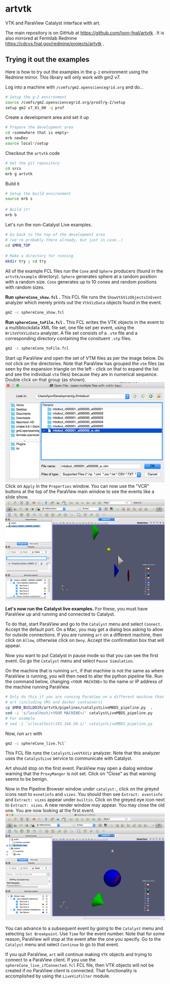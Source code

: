 # artvtk
VTK and ParaView Catalyst interface with art.

The main repository is on GitHub at https://github.com/lyon-fnal/artvtk . 
It is also mirrored at Fermilab Redmine https://cdcvs.fnal.gov/redmine/projects/artvtk .

## Trying it out the examples

Here is how to try out the examples in the `g-2` 
environment using the Redmine mirror. This library will only work with 
 gm2 v7.

Log into a machine with `/cvmfs/gm2.opensciencegrid.org` and do...

```bash
# Setup the g-2 environment
source /cvmfs/gm2.opensciencegrid.org/prod7/g-2/setup
setup gm2 v7_01_00 -q prof
```

Create a development area and set it up

```bash
# Prepare the development area
cd <somewhere that is empty>
mrb newDev
source local*/setup
```

Checkout the `artvtk` code

```bash
# Get the git repository
cd srcs
mrb g artvtk
```

Build it

```bash
# Setup the build environment
source mrb s

# Build it!
mrb b
```

Let's run the non-Catalyst Live examples. 

```bash
# Go back to the top of the development area 
# (we're probably there already, but just in case..)
cd $MRB_TOP

# Make a directory for running
mkdir try ; cd try
```

All of the example FCL files run the `Cone` and `Sphere` producers (found 
in the `artvtk/example` directory). `Sphere` generates sphere at a random
position with a random size. `Cone` generates up to 10 cones and random
 positions with random sizes. 

**Run `sphereCone_show.fcl` .** This FCL file runs the `ShowVtkVizObjectsInEvent` 
analyzer which merely prints out the `VtkVizData` objects found in the
event. 

```bash
gm2 -c sphereCone_show.fcl
```

**Run `sphereCone_toFile.fcl` .** This FCL writes the VTK objects in the 
 event to a multiblockdata XML file set, one file set per event, using
 the `WriteVtkVizData` analyzer. A file set
 consists of a `.vtm` file and a corresponding directory containing the 
 consituent `.vtp` files. 
 
 ```bash
 gm2 -c sphereCone_toFile.fcl
 ```

Start up ParaView and open the set of VTM files as per the image below.
Do not click on the directories. Note that ParaView has grouped the 
`vtm` files (as seen by the expansion triangle on the left - click on that
to expand the list and see the individual `vtm` files) because they 
are in numerical sequence. Double click on that group (as shown).
![Open VTM files](readme_img/openvtm.png)
Click on `Apply` in the `Properties` window. You can now use the "VCR"
buttons at the top of the ParaView main window to see the events like a slide show.
![Slide Show](readme_img/slideshow.png)

**Let's now run the Catalyst live examples.** For these, you must have 
ParaView up and running and connected to Catalyst. 

To do that, start ParaView and go to the `Catalyst` menu and select `Connect`. 
Accept the default port. On a Mac, you may get a dialog box asking to allow for
outside connections. If you are running `art` on a different machine, then
click on `Allow`, otherwise click on `Deny`. Accept the confirmation box
that will appear. 

Now you want to put Catalyst in pause mode so that
you can see the first event. Go go the `Catalyst` menu and select 
`Pause Simulation`.

On the machine that is running `art`, if that machine is not the same
as where ParaView is running, you will then need to alter the 
python pipeline file. Run the command below, changing `<YOUR MACHINE>` 
to the name or IP address of the machine running ParaView.  

```bash
# Only do this if you are running ParaView on a different machine than
# art (including VMs and docker containers)
cp $MRB_BUILDDIR/artvtk/pipelines/catalystLiveMBDS_pipeline.py  .
sed -i 's/localhost/<YOUR MACHINE>/' catalystLiveMBDS_pipeline.py
# For example
# sed -i 's/localhost/192.168.50.1/' catalystLiveMBDS_pipeline.py
```

Now, run `art` with
```bash
gm2 -c sphereCone_live.fcl`
```

This FCL file runs the `CatalystLiveVtkViz` analyzer. Note that this
analyzer uses the `CatalystLive` service to communicate with 
Catalyst. 

Art should stop on the first event. ParaView may open a dialog window 
warning that the `ProxyManger` is not set. Click on "Close" as that
warning seems to be benign. 

Now in the Pipeline Browser window under `catalyst:`, click on the greyed icons next to `evnetinfo`
and `vizes`. You should then see `Extract: eventinfo` and `Extract: vizes`
appear under `builtin`. Click on the greyed eye icon next to `Extract: vizes`. 
A new render window may appear. You may close the old one. You are now 
 looking at the first event. 
![First event](readme_img/firstEvent.png)

You can advance to a subsequent event by going to the `Catalyst` menu
and selecting `Set Breakpoint`. Use `Time` for the event number. Note
that for some reason, ParaView will stop at the event after the one 
you specify. Go to the `Catalyst` menu and select `Continue` to go 
to that event. 

If you quit ParaView, `art` will continue making `VTK` objects and
trying to connect to a ParaView client. If you use the 
`sphereCone_live_ifConnected.fcl` FCL file, then VTK objects will not be
created if no ParaView client is connected. That functionality
is accomplished by using the `LiveVizFilter` module. 
